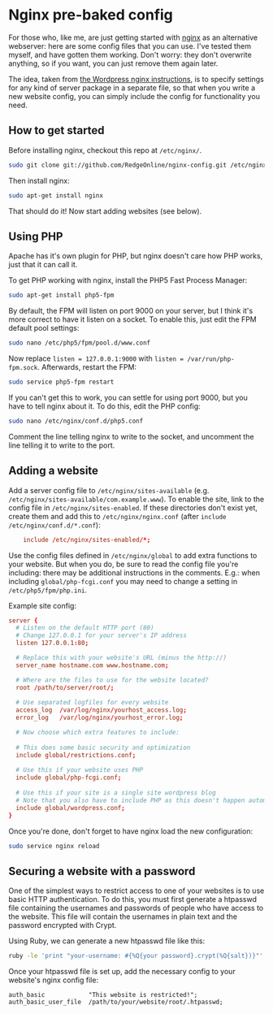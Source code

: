 Nginx pre-baked config
======================

For those who, like me, are just getting started with [nginx](http://nginx.org/en/) as an alternative webserver: 
here are some config files that you can use. I've tested them myself, and have gotten them working.
Don't worry: they don't overwrite anything, so if you want, you can just remove them again later.

The idea, taken from [the Wordpress nginx instructions](http://codex.wordpress.org/Nginx), 
is to specify settings for any kind of server package in a separate file, so that when you write a new website config,
you can simply include the config for functionality you need.

How to get started
------------------

Before installing nginx, checkout this repo at `/etc/nginx/`.

```bash
sudo git clone git://github.com/RedgeOnline/nginx-config.git /etc/nginx/
```

Then install nginx:

```bash
sudo apt-get install nginx
```

That should do it! Now start adding websites (see below).

Using PHP
---------

Apache has it's own plugin for PHP, but nginx doesn't care how PHP works, just that it can call it.

To get PHP working with nginx, install the PHP5 Fast Process Manager:

```bash
sudo apt-get install php5-fpm
```

By default, the FPM will listen on port 9000 on your server, but I think it's more correct to have it listen on a socket.
To enable this, just edit the FPM default pool settings:

```bash
sudo nano /etc/php5/fpm/pool.d/www.conf
```

Now replace `listen = 127.0.0.1:9000` with `listen = /var/run/php-fpm.sock`. Afterwards, restart the FPM:

```bash
sudo service php5-fpm restart
```

If you can't get this to work, you can settle for using port 9000, but you have to tell nginx about it. 
To do this, edit the PHP config:

```bash
sudo nano /etc/nginx/conf.d/php5.conf
```

Comment the line telling nginx to write to the socket, and uncomment the line telling it to write to the port.

Adding a website
----------------

Add a server config file to `/etc/nginx/sites-available` (e.g. `/etc/nginx/sites-available/com.example.www`). 
To enable the site, link to the config file in `/etc/nginx/sites-enabled`. If these directories don't exist yet,
create them and add this to `/etc/nginx/nginx.conf` (after `include /etc/nginx/conf.d/*.conf`):

```conf
    include /etc/nginx/sites-enabled/*;
```

Use the config files defined in `/etc/nginx/global` to add extra functions to your website. 
But when you do, be sure to read the config file you're including: there may be additional instructions in the comments.
E.g.: when including `global/php-fcgi.conf` you may need to change a setting in `/etc/php5/fpm/php.ini`.

Example site config:
```conf
server {
  # Listen on the default HTTP port (80)
  # Change 127.0.0.1 for your server's IP address
  listen 127.0.0.1:80;

  # Replace this with your website's URL (minus the http://)
  server_name hostname.com www.hostname.com;

  # Where are the files to use for the website located?
  root /path/to/server/root/;
  
  # Use separated logfiles for every website
  access_log  /var/log/nginx/yourhost_access.log;
  error_log   /var/log/nginx/yourhost_error.log;

  # Now choose which extra features to include:
  
  # This does some basic security and optimization
  include global/restrictions.conf;
  
  # Use this if your website uses PHP
  include global/php-fcgi.conf;
  
  # Use this if your site is a single site wordpress blog
  # Note that you also have to include PHP as this doesn't happen automatically
  include global/wordpress.conf;
}
```

Once you're done, don't forget to have nginx load the new configuration:
```bash
sudo service nginx reload
```

Securing a website with a password
----------------------------------

One of the simplest ways to restrict access to one of your websites is to use basic HTTP authentication.
To do this, you must first generate a htpasswd file containing the usernames and passwords of people who have access to the website.
This file will contain the usernames in plain text and the password encrypted with Crypt.

Using Ruby, we can generate a new htpasswd file like this:
```bash
ruby -le 'print "your-username: #{%Q{your password}.crypt(%Q{salt})}"' > /path/to/your/website/root/.htpasswd
```

Once your htpasswd file is set up, add the necessary config to your website's nginx config file:
```
auth_basic            "This website is restricted!";
auth_basic_user_file  /path/to/your/website/root/.htpasswd;
```
